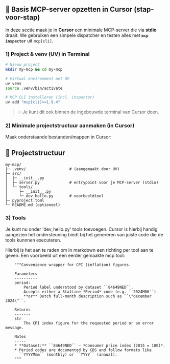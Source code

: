 ## 🚧 Basis MCP-server opzetten in Cursor (stap-voor-stap)

In deze sectie maak je in **Cursor** een minimale MCP-server die via **stdio** draait. We gebruiken een simpele dispatcher en testen alles met **`mcp inspector`** uit `mcp[cli]`.

### 1) Project & venv (UV) in Terminal
```bash
# Nieuw project
mkdir my-mcp && cd my-mcp

# Virtual environment met UV
uv venv
source .venv/bin/activate

# MCP CLI installeren (incl. inspector)
uv add "mcp[cli]>=1.9.4"
```

> 💡 Je kunt dit ook binnen de ingebouwde terminal van Cursor doen.

### 2) Minimale projectstructuur aanmaken (in Cursor)

Maak onderstaande bestanden/mappen in Cursor:

## 📂 Projectstructuur

```text
my-mcp/
├─ .venv/                   # (aangemaakt door UV)
├─ src/
│  ├─ __init__.py
│  ├─ server.py             # entrypoint voor je MCP-server (stdio)
│  └─ tools/
│     ├─ __init__.py
│     └─ dev_hello.py       # voorbeeldtool
├─ pyproject.toml
└─ README.md (optioneel)
```
### 3) Tools 
Je kunt nu onder 'dev_hello.py' tools toevoegen. Cursor is hierbij handig aangezien het ondersteuning biedt bij het genereren van juiste code die de tools kunnnen executeren. 

Hierbij is het aan te raden om in markdown een richting per tool aan te geven. Een voorbeeld uit een eerder gemaakte mcp tool:
```text
    """Convenience wrapper for CPI (inflation) figures.

    Parameters
    ----------
    period:
        Period label understood by dataset ``84649NED``.
        Accepts either a StatLine *Period* code (e.g. ``2024M06``)
        **or** Dutch full‑month description such as ``\"december 2024\"``.

    Returns
    -------
    str
        The CPI index figure for the requested period or an error message.

    Notes
    -----
    * **Dataset:** ``84649NED`` – *Consumer price index (2015 = 100)*.
    * Period codes are documented by CBS and follow formats like
      ``YYYYMmm`` (monthly) or ``YYYY`` (annual).
    """
```




